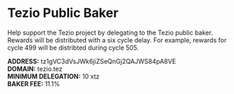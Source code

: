 # Tezio Public Baker

Help support the Tezio project by delegating to the Tezio public baker. Rewards will be distributed with a six cycle delay. For example, rewards for cycle 499 will be distribted during cycle 505. 

<strong>ADDRESS:</strong> tz1gVC3dVsJWk6jiZSeQnGj2QAJWS84pA8VE <br>
<strong>DOMAIN:</strong> tezio.tez <br>
<strong>MINIMUM DELEGATION:</strong> 10 xtz <br>
<strong>BAKER FEE:</strong> 11.1% <br>
